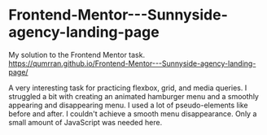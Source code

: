 # Frontend-Mentor---Sunnyside-agency-landing-page
My solution to the Frontend Mentor task.
https://qumrran.github.io/Frontend-Mentor---Sunnyside-agency-landing-page/

A very interesting task for practicing flexbox, grid, and media queries. I struggled a bit with creating an animated hamburger menu and a smoothly appearing and disappearing menu. I used a lot of pseudo-elements like before and after. I couldn't achieve a smooth menu disappearance. Only a small amount of JavaScript was needed here.
